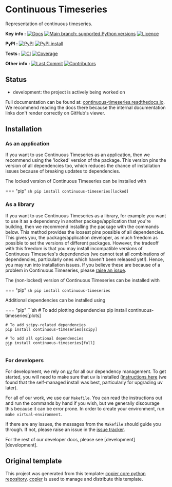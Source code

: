 <!--- --8<-- [start:description] -->
# Continuous Timeseries

Representation of continuous timeseries.

**Key info :**
[![Docs](https://readthedocs.org/projects/continuous-timeseries/badge/?version=latest)](https://continuous-timeseries.readthedocs.io)
[![Main branch: supported Python versions](https://img.shields.io/python/required-version-toml?tomlFilePath=https%3A%2F%2Fraw.githubusercontent.com%2Fopenscm%2Fcontinuous-timeseries%2Fmain%2Fpyproject.toml)](https://github.com/openscm/continuous-timeseries/blob/main/pyproject.toml)
[![Licence](https://img.shields.io/pypi/l/continuous-timeseries?label=licence)](https://github.com/openscm/continuous-timeseries/blob/main/LICENCE)

**PyPI :**
[![PyPI](https://img.shields.io/pypi/v/continuous-timeseries.svg)](https://pypi.org/project/continuous-timeseries/)
[![PyPI install](https://github.com/openscm/continuous-timeseries/actions/workflows/install-pypi.yaml/badge.svg?branch=main)](https://github.com/openscm/continuous-timeseries/actions/workflows/install-pypi.yaml)

**Tests :**
[![CI](https://github.com/openscm/continuous-timeseries/actions/workflows/ci.yaml/badge.svg?branch=main)](https://github.com/openscm/continuous-timeseries/actions/workflows/ci.yaml)
[![Coverage](https://codecov.io/gh/openscm/continuous-timeseries/branch/main/graph/badge.svg)](https://codecov.io/gh/openscm/continuous-timeseries)

**Other info :**
[![Last Commit](https://img.shields.io/github/last-commit/openscm/continuous-timeseries.svg)](https://github.com/openscm/continuous-timeseries/commits/main)
[![Contributors](https://img.shields.io/github/contributors/openscm/continuous-timeseries.svg)](https://github.com/openscm/continuous-timeseries/graphs/contributors)
## Status

<!---

We recommend having a status line in your repo
to tell anyone who stumbles on your repository where you're up to.
Some suggested options:

- prototype: the project is just starting up and the code is all prototype
- development: the project is actively being worked on
- finished: the project has achieved what it wanted
  and is no longer being worked on, we won't reply to any issues
- dormant: the project is no longer worked on
  but we might come back to it,
  if you have questions, feel free to raise an issue
- abandoned: this project is no longer worked on
  and we won't reply to any issues
-->

- development: the project is actively being worked on

<!--- --8<-- [end:description] -->

Full documentation can be found at:
[continuous-timeseries.readthedocs.io](https://continuous-timeseries.readthedocs.io/en/latest/).
We recommend reading the docs there because the internal documentation links
don't render correctly on GitHub's viewer.

## Installation

<!--- --8<-- [start:installation] -->
### As an application

If you want to use Continuous Timeseries as an application,
then we recommend using the 'locked' version of the package.
This version pins the version of all dependencies too,
which reduces the chance of installation issues
because of breaking updates to dependencies.

The locked version of Continuous Timeseries can be installed with

=== "pip"
    ```sh
    pip install continuous-timeseries[locked]
    ```

### As a library

If you want to use Continuous Timeseries as a library,
for example you want to use it
as a dependency in another package/application that you're building,
then we recommend installing the package with the commands below.
This method provides the loosest pins possible of all dependencies.
This gives you, the package/application developer,
as much freedom as possible to set the versions of different packages.
However, the tradeoff with this freedom is that you may install
incompatible versions of Continuous Timeseries's dependencies
(we cannot test all combinations of dependencies,
particularly ones which haven't been released yet!).
Hence, you may run into installation issues.
If you believe these are because of a problem in Continuous Timeseries,
please [raise an issue](https://github.com/openscm/continuous-timeseries/issues).

The (non-locked) version of Continuous Timeseries can be installed with

=== "pip"
    ```sh
    pip install continuous-timeseries
    ```

Additional dependencies can be installed using

=== "pip"
    ```sh
    # To add plotting dependencies
    pip install continuous-timeseries[plots]

    # To add scipy-related dependencies
    pip install continuous-timeseries[scipy]

    # To add all optional dependencies
    pip install continuous-timeseries[full]
    ```

### For developers

For development, we rely on [uv](https://docs.astral.sh/uv/)
for all our dependency management.
To get started, you will need to make sure that uv is installed
([instructions here](https://docs.astral.sh/uv/getting-started/installation/)
(we found that the self-managed install was best,
particularly for upgrading uv later).

For all of our work, we use our `Makefile`.
You can read the instructions out and run the commands by hand if you wish,
but we generally discourage this because it can be error prone.
In order to create your environment, run `make virtual-environment`.

If there are any issues, the messages from the `Makefile` should guide you through.
If not, please raise an issue in the
[issue tracker](https://github.com/openscm/continuous-timeseries/issues).

For the rest of our developer docs, please see [development][development].

<!--- --8<-- [end:installation] -->

## Original template

This project was generated from this template:
[copier core python repository](https://gitlab.com/znicholls/copier-core-python-repository).
[copier](https://copier.readthedocs.io/en/stable/) is used to manage and
distribute this template.
